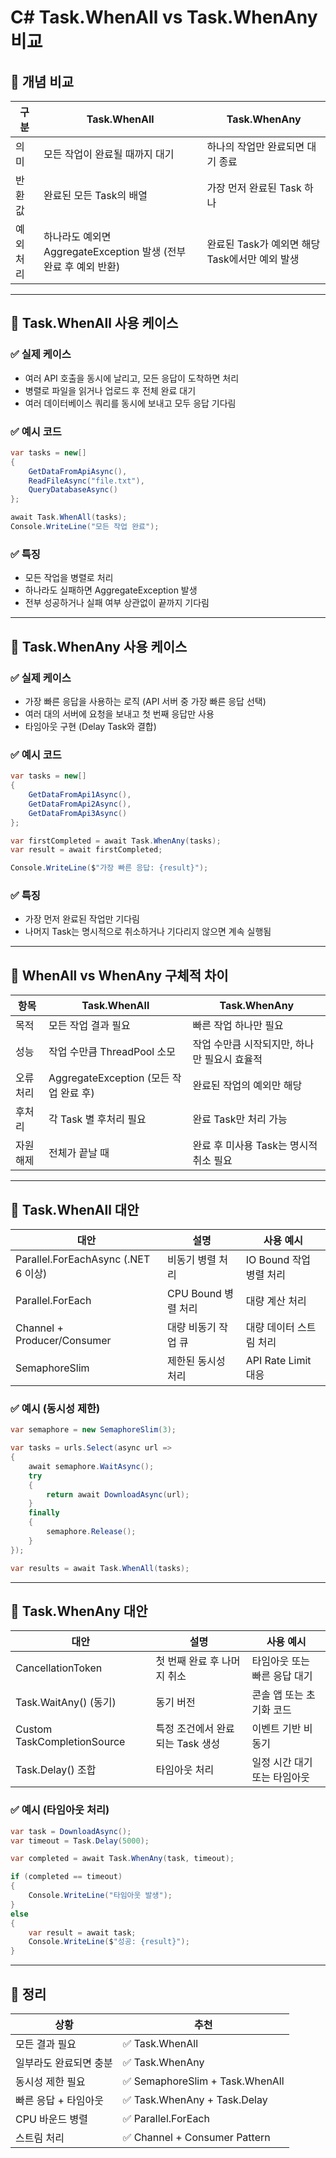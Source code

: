 # C# Task.WhenAll vs Task.WhenAny 비교

## 🔹 개념 비교

| 구분 | Task.WhenAll | Task.WhenAny |
|---|---|---|
| 의미 | 모든 작업이 완료될 때까지 대기 | 하나의 작업만 완료되면 대기 종료 |
| 반환 값 | 완료된 모든 Task의 배열 | 가장 먼저 완료된 Task 하나 |
| 예외 처리 | 하나라도 예외면 AggregateException 발생 (전부 완료 후 예외 반환) | 완료된 Task가 예외면 해당 Task에서만 예외 발생 |

---

## 🔸 Task.WhenAll 사용 케이스

### ✅ 실제 케이스
- 여러 API 호출을 동시에 날리고, 모든 응답이 도착하면 처리
- 병렬로 파일을 읽거나 업로드 후 전체 완료 대기
- 여러 데이터베이스 쿼리를 동시에 보내고 모두 응답 기다림

### ✅ 예시 코드

```csharp
var tasks = new[]
{
    GetDataFromApiAsync(),
    ReadFileAsync("file.txt"),
    QueryDatabaseAsync()
};

await Task.WhenAll(tasks);
Console.WriteLine("모든 작업 완료");
```

### ✅ 특징
- 모든 작업을 병렬로 처리
- 하나라도 실패하면 AggregateException 발생
- 전부 성공하거나 실패 여부 상관없이 끝까지 기다림

---

## 🔸 Task.WhenAny 사용 케이스

### ✅ 실제 케이스
- 가장 빠른 응답을 사용하는 로직 (API 서버 중 가장 빠른 응답 선택)
- 여러 대의 서버에 요청을 보내고 첫 번째 응답만 사용
- 타임아웃 구현 (Delay Task와 결합)

### ✅ 예시 코드

```csharp
var tasks = new[]
{
    GetDataFromApi1Async(),
    GetDataFromApi2Async(),
    GetDataFromApi3Async()
};

var firstCompleted = await Task.WhenAny(tasks);
var result = await firstCompleted;

Console.WriteLine($"가장 빠른 응답: {result}");
```

### ✅ 특징
- 가장 먼저 완료된 작업만 기다림
- 나머지 Task는 명시적으로 취소하거나 기다리지 않으면 계속 실행됨

---

## 🔸 WhenAll vs WhenAny 구체적 차이

| 항목 | Task.WhenAll | Task.WhenAny |
|---|---|---|
| 목적 | 모든 작업 결과 필요 | 빠른 작업 하나만 필요 |
| 성능 | 작업 수만큼 ThreadPool 소모 | 작업 수만큼 시작되지만, 하나만 필요시 효율적 |
| 오류 처리 | AggregateException (모든 작업 완료 후) | 완료된 작업의 예외만 해당 |
| 후처리 | 각 Task 별 후처리 필요 | 완료 Task만 처리 가능 |
| 자원 해제 | 전체가 끝날 때 | 완료 후 미사용 Task는 명시적 취소 필요 |

---

## 🔸 Task.WhenAll 대안

| 대안 | 설명 | 사용 예시 |
|------|------|------|
| Parallel.ForEachAsync (.NET 6 이상) | 비동기 병렬 처리 | IO Bound 작업 병렬 처리 |
| Parallel.ForEach | CPU Bound 병렬 처리 | 대량 계산 처리 |
| Channel + Producer/Consumer | 대량 비동기 작업 큐 | 대량 데이터 스트림 처리 |
| SemaphoreSlim | 제한된 동시성 처리 | API Rate Limit 대응 |

### ✅ 예시 (동시성 제한)

```csharp
var semaphore = new SemaphoreSlim(3);

var tasks = urls.Select(async url =>
{
    await semaphore.WaitAsync();
    try
    {
        return await DownloadAsync(url);
    }
    finally
    {
        semaphore.Release();
    }
});

var results = await Task.WhenAll(tasks);
```

---

## 🔸 Task.WhenAny 대안

| 대안 | 설명 | 사용 예시 |
|------|------|------|
| CancellationToken | 첫 번째 완료 후 나머지 취소 | 타임아웃 또는 빠른 응답 대기 |
| Task.WaitAny() (동기) | 동기 버전 | 콘솔 앱 또는 초기화 코드 |
| Custom TaskCompletionSource | 특정 조건에서 완료되는 Task 생성 | 이벤트 기반 비동기 |
| Task.Delay() 조합 | 타임아웃 처리 | 일정 시간 대기 또는 타임아웃 |

### ✅ 예시 (타임아웃 처리)

```csharp
var task = DownloadAsync();
var timeout = Task.Delay(5000);

var completed = await Task.WhenAny(task, timeout);

if (completed == timeout)
{
    Console.WriteLine("타임아웃 발생");
}
else
{
    var result = await task;
    Console.WriteLine($"성공: {result}");
}
```

---

## 🔸 정리

| 상황 | 추천 |
|---|---|
| 모든 결과 필요 | ✅ Task.WhenAll |
| 일부라도 완료되면 충분 | ✅ Task.WhenAny |
| 동시성 제한 필요 | ✅ SemaphoreSlim + Task.WhenAll |
| 빠른 응답 + 타임아웃 | ✅ Task.WhenAny + Task.Delay |
| CPU 바운드 병렬 | ✅ Parallel.ForEach |
| 스트림 처리 | ✅ Channel + Consumer Pattern |
